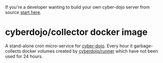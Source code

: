 
If you're a developer wanting to build your own cyber-dojo server from source [start here](https://github.com/cyber-dojo/home/tree/master/dev).

# cyberdojo/collector docker image

A stand-alone cron micro-service for [cyber-dojo](http://cyber-dojo.org).
Every hour it garbage-collects docker volumes created by
[cyberdojo/runner](https://github.com/cyber-dojo/runner)
which have not been used for 24 hours.
